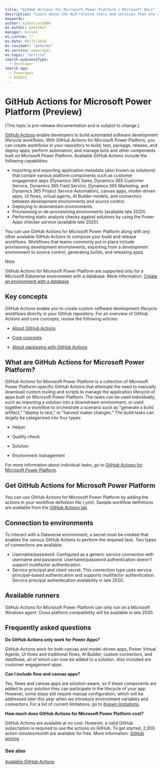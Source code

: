 ```yaml
---
title: "GitHub Actions for Microsoft Power Platform | Microsoft Docs"
description: "Learn about the ALM-related tools and services that are available to developers when using GitHub and Microsoft Power Platform."
keywords: 
author: mikkelsen2000
ms.author: pemikkel
manager: kvivek
ms.custom: ""
ms.date: 09/22/2020
ms.reviewer: "pehecke"
ms.service: powerapps
ms.topic: "article"
search.audienceType: 
  - developer
search.app: 
  - PowerApps
  - D365CE
---
```


# GitHub Actions for Microsoft Power Platform (Preview)

[This topic is pre-release documentation and is subject to change.]

[GitHub Actions](https://help.github.com/articles/about-github-actions) enable developers to build automated software development lifecycle workflows. With GitHub Actions for Microsoft Power Platform, you can create workflows in your repository to build, test, package, release, and deploy apps; perform automation; and manage bots and other components built on Microsoft Power Platform. Available GitHub Actions include the following capabilities:

- Importing and exporting application metadata (also known as
solutions) that contain various platform components such as customer engagement apps (Dynamics 365 Sales, Dynamics 365 Customer Service, Dynamics 365 Field Service, Dynamics 365 Marketing, and Dynamics 365 Project Service Automation), canvas apps, model-driven apps, UI flows, virtual agents, AI Builder models, and connectors between development environments and source control.
- Deploying to downstream environments.
- Provisioning or de-provisioning environments (available late 2020).
- Performing static analysis checks against solutions by using the Power Apps checker service (available late 2020).

You can use GitHub Actions for Microsoft Power Platform along with any other available GitHub Actions to compose your build and release workflows. Workflows that teams commonly put in place include provisioning development environments, exporting from a development environment to source control, generating builds, and releasing apps.

> [!NOTE]
> GitHub Actions for Microsoft Power Platform are supported only for a Microsoft Dataverse environment with a database. More information: [Create an environment with a database](/power-platform/admin/create-environment#create-an-environment-with-a-database)

## Key concepts

GitHub Actions enable you to create custom software development lifecycle workflows directly in your GitHub repository. For an overview of GitHub Actions and core concepts, review the following articles:

- [About GitHub Actions](https://help.github.com/actions/getting-started-with-github-actions/about-github-actions)

- [Core concepts](https://help.github.com/actions/getting-started-with-github-actions/core-concepts-for-github-actions)

- [About packaging with GitHub Actions](https://help.github.com/en/actions/publishing-packages-with-github-actions/about-packaging-with-github-actions)

## What are GitHub Actions for Microsoft Power Platform?

GitHub Actions for Microsoft Power Platform is a collection of Microsoft Power Platform&ndash;specific GitHub Actions that eliminate the need to manually download custom tooling and
scripts to manage the application lifecycle of apps built on Microsoft Power Platform. The tasks can be used
individually, such as importing a solution into a
downstream environment, or used together in a workflow to orchestrate a
scenario such as "generate a build artifact," "deploy to test," or "harvest maker changes." The build tasks can largely be categorized into four types:

- Helper

- Quality check

- Solution

- Environment management

For more information about individual tasks, go to [GitHub Actions for Microsoft Power Platform](devops-github-available-actions.md).

## Get GitHub Actions for Microsoft Power Platform

You can use GitHub Actions for Microsoft Power Platform by adding the actions in your workflow definition file (.yml). Sample workflow definitions are available 
from the [GitHub Actions lab](https://github.com/microsoft/powerplatform-actions-lab).

## Connection to environments

To interact with a Dataverse environment, a secret must be created that enables the various GitHub Actions to perform the required task. Two types of connections are available:

- Username/password: Configured as a generic service connection with username and password. Username/password authentication doesn't support multifactor authentication.
- Service principal and client secret: This connection type uses service principal&ndash;based authentication and supports multifactor authentication. Service principal authentication availability in late 2020.

## Available runners

GitHub Actions for Microsoft Power Platform can only run on a Microsoft Windows agent. Cross platform compatibility will be available in late 2020.

## Frequently asked questions

**Do GitHub Actions only work for Power Apps?**  

GitHub Actions work for both canvas and model-driven apps, Power Virtual Agents, UI flows and traditional flows, AI Builder, custom connectors, and dataflows, all of which can now be added to a solution. Also included are customer engagement apps.

**Can I include flow and canvas apps?**

Yes, flows and canvas apps are solution-aware, so if these components are added to your solution they can participate in the lifecycle of your app. However, some steps still require manual configuration, which will be addressed later this year when we introduce environment variables and connectors. For a list of current limitations, go to [Known limitations](/powerapps/maker/common-data-service/use-solution-explorer#known-limitations).

**How much does GitHub Actions for Microsoft Power Platform cost?**

GitHub Actions are available at no cost. However, a valid GitHub subscription is required to use the actions on GitHub. To get started, 2,000 action minutes/month are available for free. More information: [GitHub pricing](https://github.com/pricing/)

### See also

[Available GitHub Actions](devops-github-available-actions.md)
